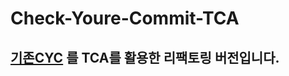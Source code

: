 # Check-Youre-Commit-TCA

## [기존CYC](https://github.com/APP-iOS3rd/PJ2T2_CYC) 를 TCA를 활용한 리팩토링 버전입니다.
